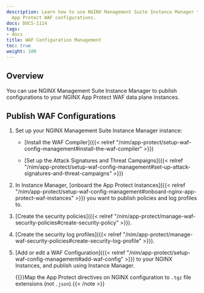 ```yaml
---
description: Learn how to use NGINX Management Suite Instance Manager to publish NGINX
  App Protect WAF configurations.
docs: DOCS-1114
tags:
- docs
title: WAF Configuration Management
toc: true
weight: 100
---
```


## Overview

You can use NGINX Management Suite Instance Manager to publish configurations to your NGINX App Protect WAF data plane instances.

## Publish WAF Configurations

1. Set up your NGINX Management Suite Instance Manager instance:

   - [Install the WAF Compiler]({{< relref "/nim/app-protect/setup-waf-config-management#install-the-waf-compiler" >}})

   - [Set up the Attack Signatures and Threat Campaigns]({{< relref "/nim/app-protect/setup-waf-config-management#set-up-attack-signatures-and-threat-campaigns" >}})

2. In Instance Manager, [onboard the App Protect Instances]({{< relref "/nim/app-protect/setup-waf-config-management#onboard-nginx-app-protect-waf-instances" >}}) you want to publish policies and log profiles to.

3. [Create the security policies]({{< relref "/nim/app-protect/manage-waf-security-policies#create-security-policy" >}}).

4. [Create the security log profiles]({{< relref "/nim/app-protect/manage-waf-security-policies#create-security-log-profile" >}}).

5. [Add or edit a WAF Configuration]({{< relref "/nim/app-protect/setup-waf-config-management#add-waf-config" >}}) to your NGINX Instances, and publish using Instance Manager.

   {{<note>}}Map the App Protect directives on NGINX configuration to `.tgz` file extensions (not `.json`).{{< /note >}}
